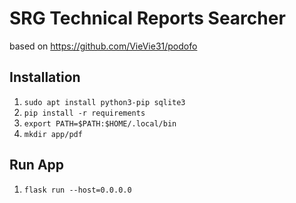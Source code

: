 # SRG Technical Reports Searcher

based on https://github.com/VieVie31/podofo

## Installation

1. `sudo apt install python3-pip sqlite3`
2. `pip install -r requirements`
3. `export PATH=$PATH:$HOME/.local/bin`
4. `mkdir app/pdf`

## Run App

1. `flask run --host=0.0.0.0`


